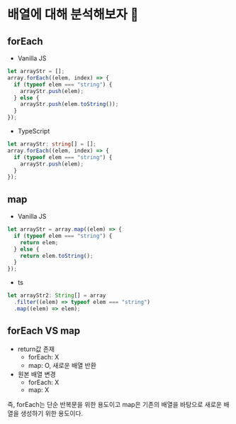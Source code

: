 # 배열에 대해 분석해보자 🤖

## forEach

- Vanilla JS

```js
let arrayStr = [];
array.forEach((elem, index) => {
  if (typeof elem === "string") {
    arrayStr.push(elem);
  } else {
    arrayStr.push(elem.toString());
  }
});
```

- TypeScript

```ts
let arrayStr: string[] = [];
array.forEach((elem, index) => {
  if (typeof elem === "string") {
    arrayStr.push(elem);
  }
});
```

## map

- Vanilla JS

```js
let arrayStr = array.map((elem) => {
  if (typeof elem === "string") {
    return elem;
  } else {
    return elem.toString();
  }
});
```

- ts

```ts
let arrayStr2: String[] = array
  .filter((elem) => typeof elem === "string")
  .map((elem) => elem);
```

## forEach VS map

- return값 존재
  - forEach: X
  - map: O, 새로운 배열 반환
- 원본 배열 변경
  - forEach: X
  - map: X

즉, forEach는 단순 반복문을 위한 용도이고 map은 기존의 배열을 바탕으로 새로운 배열을 생성하기 위한 용도이다.
